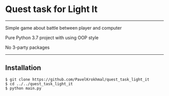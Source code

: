 # Quest task for Light It

---

Simple game about battle between player and computer

Pure Python 3.7 project with using OOP style

No 3-party packages

---

## Installation

```
$ git clone https://github.com/PavelKrokhmal/quest_task_light_it
$ cd ../../quest_task_light_it
$ python main.py
```
